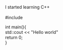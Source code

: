 I started learning C++<br><br>
#include <iostream>

int main(){<br>
    std::cout << "Hello world"<br>
    return 0;<br>
}
